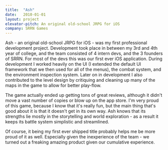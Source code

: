 ```yaml
---
title:  "Ash"
date:   2010-01-01 
layout: project
elevator-pitch: An original old-school JRPG for iOS
company: SRRN Games
---
```


Ash - an original old-school JRPG for iOS - was my first professional development project.  Development took place in between my 3rd and 4th year of college, and the team consisted of 4 intern devs, and the 3 founders of SRRN.  For most of the devs this was our first ever iOS application.  During development I worked heavily on the UI (I extended the default UI framework that we then used for all of the menus), the combat system, and the environment inspection system.  Later on in development I also contributed to the level design by critiquing and cleaning up many of the maps in the game to allow for better play-flow.

The game actually ended up getting tons of great reviews, although it didn't move a vast number of copies or blow up on the app store.  I'm very proud of this game, because I know that it's really fun, but the main thing that's good about it is that it doesn't get in its own way.  Ash knows that its strengths lie mostly in the storytelling and world exploration - as a result it keeps its battle system simplistic and streamlined. 

Of course, it being my first ever shipped title probably helps me be more proud of it as well.  Especially given the inexperience of the team - we turned out a freaking amazing product given our cumulative experience.